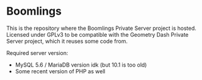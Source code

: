 # Boomlings
This is the repository where the Boomlings Private Server project is hosted. Licensed under GPLv3 to be compatible with the Geometry Dash Private Server project, which it reuses some code from.

Required server version:
- MySQL 5.6 / MariaDB version idk (but 10.1 is too old)
- Some recent version of PHP as well